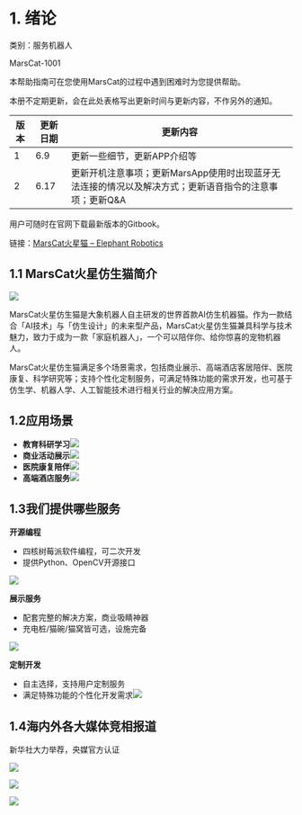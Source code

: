 # 1. 绪论

类别：服务机器人

MarsCat-1001

本帮助指南可在您使用MarsCat的过程中遇到困难时为您提供帮助。

本册不定期更新，会在此处表格写出更新时间与更新内容，不作另外的通知。

| 版本 | 更新日期 | 更新内容                                                                                               |
| ---- | -------- | ------------------------------------------------------------------------------------------------------ |
| 1    | 6.9      | 更新一些细节，更新APP介绍等                                                                            |
| 2    | 6.17     | 更新开机注意事项；更新MarsApp使用时出现蓝牙无法连接的情况以及解决方式；更新语音指令的注意事项；更新Q&A |

用户可随时在官网下载最新版本的Gitbook。

链接：[MarsCat火星猫 – Elephant Robotics](https://www.elephantrobotics.com/marscat/)

## 1.1 MarsCat火星仿生猫简介

![](image/README/1623064313083.png)

MarsCat火星仿生猫是大象机器人自主研发的世界首款AI仿生机器猫。作为一款结合「AI技术」与「仿生设计」的未来型产品，MarsCat火星仿生猫兼具科学与技术魅力，致力于成为一款「家庭机器人」，一个可以陪伴你、给你惊喜的宠物机器人。

MarsCat火星仿生猫满足多个场景需求，包括商业展示、高端酒店客居陪伴、医院康复、科学研究等；支持个性化定制服务，可满足特殊功能的需求开发，也可基于仿生学、机器人学、人工智能技术进行相关行业的解决应用方案。

## 1.2应用场景

* **教育科研学习**![](image/README/1623064420819.png)
* **商业活动展示**![](image/README/1623064439745.png)
* **医院康复陪伴**![](image/README/1623064451168.png)
* **高端酒店服务**![](image/README/1623064461582.png)

## 1.3我们提供哪些服务

**开源编程**

* 四核树莓派软件编程，可二次开发
* 提供Python、OpenCV开源接口

![](image/README/1623064565709.png)

**展示服务**

* 配套完整的解决方案，商业吸睛神器
* 充电桩/猫碗/猫窝皆可选，设施完备

![](image/README/1623064622821.png)

**定制开发**

* 自主选择，支持用户定制服务
* 满足特殊功能的个性化开发需求![](image/README/1623064657391.png)

## 1.4海内外各大媒体竞相报道

新华社大力举荐，央媒官方认证

![](image/README/1623064705185.png)

![](image/README/1623064749783.png)

![](image/README/1623064761665.png)
